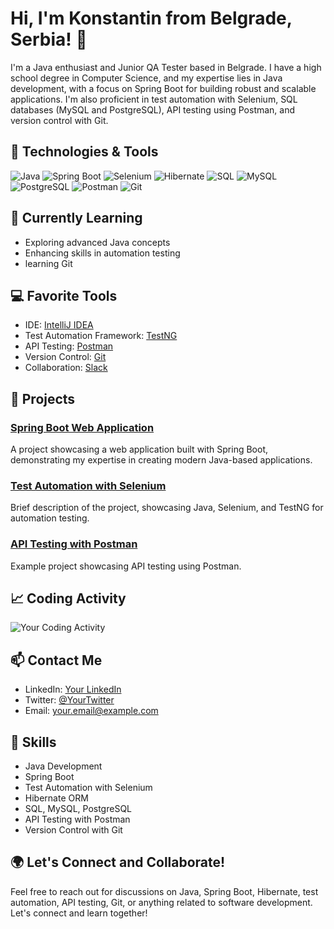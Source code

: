 # Hi, I'm Konstantin from Belgrade, Serbia! 👋

I'm a Java enthusiast and Junior QA Tester based in Belgrade. I have a high school degree in Computer Science, and my expertise lies in Java development, 
with a focus on Spring Boot for building robust and scalable applications. 
I'm also proficient in test automation with Selenium, SQL databases (MySQL and PostgreSQL), API testing using Postman, and version control with Git.

## 🔧 Technologies & Tools

![Java](https://img.shields.io/badge/-Java-007396?style=flat&logo=java&logoColor=white)
![Spring Boot](https://img.shields.io/badge/-Spring%20Boot-6DB33F?style=flat&logo=spring-boot&logoColor=white)
![Selenium](https://img.shields.io/badge/-Selenium-43B02A?style=flat&logo=selenium&logoColor=white)
![Hibernate](https://img.shields.io/badge/-Hibernate-59666C?style=flat&logo=hibernate&logoColor=white)
![SQL](https://img.shields.io/badge/-SQL-4479A1?style=flat&logo=sql&logoColor=white)
![MySQL](https://img.shields.io/badge/-MySQL-4479A1?style=flat&logo=mysql&logoColor=white)
![PostgreSQL](https://img.shields.io/badge/-PostgreSQL-336791?style=flat&logo=postgresql&logoColor=white)
![Postman](https://img.shields.io/badge/-Postman-FF6C37?style=flat&logo=postman&logoColor=white)
![Git](https://img.shields.io/badge/-Git-F05032?style=flat&logo=git&logoColor=white)

## 🌱 Currently Learning

- Exploring advanced Java concepts
- Enhancing skills in automation testing
- learning Git 

## 💻 Favorite Tools

- IDE: [IntelliJ IDEA](https://www.jetbrains.com/idea/)
- Test Automation Framework: [TestNG](https://testng.org/)
- API Testing: [Postman](https://www.postman.com/)
- Version Control: [Git](https://git-scm.com/)
- Collaboration: [Slack](https://slack.com/)

## 🚀 Projects

### [Spring Boot Web Application](https://github.com/yourusername/spring-boot-app)

A project showcasing a web application built with Spring Boot, demonstrating my expertise in creating modern Java-based applications.

### [Test Automation with Selenium](https://github.com/yourusername/test-automation-selenium)

Brief description of the project, showcasing Java, Selenium, and TestNG for automation testing.

### [API Testing with Postman](https://github.com/yourusername/api-testing-postman)

Example project showcasing API testing using Postman.

## 📈 Coding Activity

![Your Coding Activity](https://github-readme-stats.vercel.app/api/wakatime?username=yourusername)

## 📫 Contact Me

- LinkedIn: [Your LinkedIn](https://www.linkedin.com/in/yourusername/)
- Twitter: [@YourTwitter](https://twitter.com/yourusername)
- Email: your.email@example.com

## 💼 Skills

- Java Development
- Spring Boot
- Test Automation with Selenium
- Hibernate ORM
- SQL, MySQL, PostgreSQL
- API Testing with Postman
- Version Control with Git

## 🌍 Let's Connect and Collaborate!

Feel free to reach out for discussions on Java, Spring Boot, Hibernate, test automation, API testing, Git, or anything related to software development. Let's connect and learn together!
